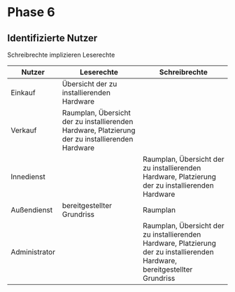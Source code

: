 # Phase 6

## Identifizierte Nutzer

Schreibrechte implizieren Leserechte

| Nutzer | Leserechte | Schreibrechte |
|--------|------------|---------------|
| Einkauf | Übersicht der zu installierenden Hardware |  |
| Verkauf | Raumplan, Übersicht der zu installierenden Hardware, Platzierung der zu installierenden Hardware |  |
| Innedienst |  | Raumplan, Übersicht der zu installierenden Hardware, Platzierung der zu installierenden Hardware | 
| Außendienst | bereitgestellter Grundriss | Raumplan |
| Administrator |  | Raumplan, Übersicht der zu installierenden Hardware, Platzierung der zu installierenden Hardware, bereitgestellter Grundriss |


